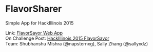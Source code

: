 # FlavorSharer
Simple App for HackIllinois 2015  

Link: [FlavorSavor Web App](http://flavorsavor.cloudapp.net)   
On Challenge Post: [HackIllinois 2015 FlavorSavor](http://hackillinois2015s.challengepost.com/submissions/33883-falvorsavor)  
Team: Shubhanshu Mishra (@napsternxg), Sally Zhang (@sallyxdz)  

